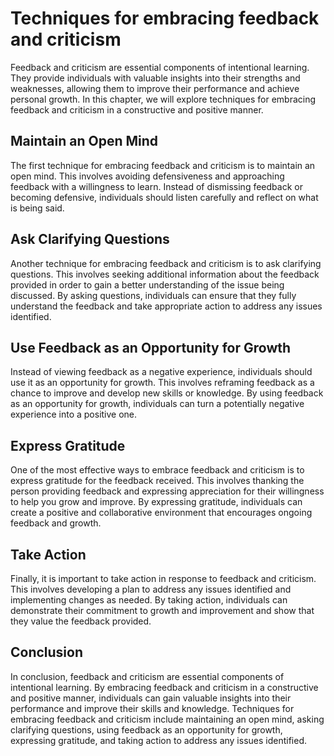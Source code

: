 Techniques for embracing feedback and criticism
============================================================================================

Feedback and criticism are essential components of intentional learning. They provide individuals with valuable insights into their strengths and weaknesses, allowing them to improve their performance and achieve personal growth. In this chapter, we will explore techniques for embracing feedback and criticism in a constructive and positive manner.

Maintain an Open Mind
---------------------

The first technique for embracing feedback and criticism is to maintain an open mind. This involves avoiding defensiveness and approaching feedback with a willingness to learn. Instead of dismissing feedback or becoming defensive, individuals should listen carefully and reflect on what is being said.

Ask Clarifying Questions
------------------------

Another technique for embracing feedback and criticism is to ask clarifying questions. This involves seeking additional information about the feedback provided in order to gain a better understanding of the issue being discussed. By asking questions, individuals can ensure that they fully understand the feedback and take appropriate action to address any issues identified.

Use Feedback as an Opportunity for Growth
-----------------------------------------

Instead of viewing feedback as a negative experience, individuals should use it as an opportunity for growth. This involves reframing feedback as a chance to improve and develop new skills or knowledge. By using feedback as an opportunity for growth, individuals can turn a potentially negative experience into a positive one.

Express Gratitude
-----------------

One of the most effective ways to embrace feedback and criticism is to express gratitude for the feedback received. This involves thanking the person providing feedback and expressing appreciation for their willingness to help you grow and improve. By expressing gratitude, individuals can create a positive and collaborative environment that encourages ongoing feedback and growth.

Take Action
-----------

Finally, it is important to take action in response to feedback and criticism. This involves developing a plan to address any issues identified and implementing changes as needed. By taking action, individuals can demonstrate their commitment to growth and improvement and show that they value the feedback provided.

Conclusion
----------

In conclusion, feedback and criticism are essential components of intentional learning. By embracing feedback and criticism in a constructive and positive manner, individuals can gain valuable insights into their performance and improve their skills and knowledge. Techniques for embracing feedback and criticism include maintaining an open mind, asking clarifying questions, using feedback as an opportunity for growth, expressing gratitude, and taking action to address any issues identified.
